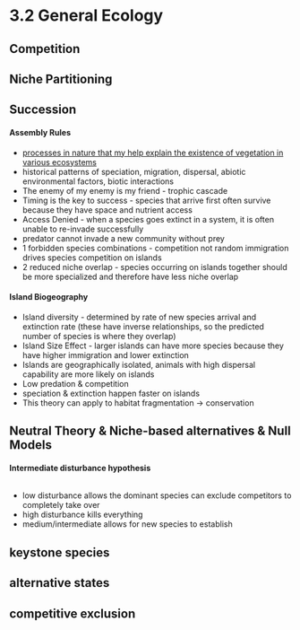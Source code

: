 # 3.2 General Ecology

## Competition

## Niche Partitioning

## Succession &#x20;

#### Assembly Rules

* [processes in nature that my help explain the existence of vegetation in various ecosystems](https://greatecology.com/2013/10/04/ecological-assembly-rules/)
* historical patterns of speciation, migration, dispersal, abiotic environmental factors, biotic interactions&#x20;
* The enemy of my enemy is my friend - trophic cascade&#x20;
* Timing is the key to success - species that arrive first often survive because they have space and nutrient access&#x20;
* Access Denied - when a species goes extinct in a system, it is often unable to re-invade successfully &#x20;
* predator cannot invade a new community without prey&#x20;
* 1 forbidden species combinations - competition not random immigration drives species competition on islands
* 2 reduced niche overlap - species occurring on islands together should be more specialized and therefore have less niche overlap&#x20;

#### Island Biogeography&#x20;

* Island diversity - determined by rate of new species arrival and extinction rate (these have inverse relationships, so the predicted number of species is where they overlap)&#x20;
* Island Size Effect - larger islands can have more species because they have higher immigration and lower extinction &#x20;
* Islands are geographically isolated, animals with high dispersal capability are more likely on islands&#x20;
* Low predation & competition
* speciation & extinction happen faster on islands&#x20;
* This theory can apply to habitat fragmentation -> conservation&#x20;

## Neutral Theory & Niche-based alternatives & Null Models&#x20;

#### Intermediate disturbance hypothesis

<figure><img src="https://www.nature.com/scitable/content/ne0000/ne0000/ne0000/ne0000/13317465/hughes_figure1_ksm.jpg" alt=""><figcaption></figcaption></figure>

* low disturbance allows the dominant species can exclude competitors to completely take over&#x20;
* high disturbance kills everything&#x20;
* medium/intermediate allows for new species to establish&#x20;

## keystone species&#x20;

## alternative states

## competitive exclusion





